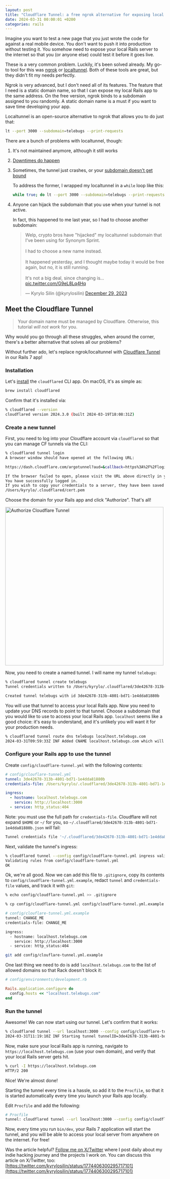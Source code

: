 ```yaml
---
layout: post
title: "Cloudflare Tunnel: a free ngrok alternative for exposing local Rails apps to the internet"
date: 2024-03-31 00:00:01 +0200
categories: rails
---
```


Imagine you want to test a new page that you just wrote the code for against a
real mobile device. You don't want to push it into production without testing
it. You somehow need to expose your local Rails server to the internet so that
you (or anyone else) could test it before it goes live.

These is a very common problem. Luckily, it's been solved already. My go-to tool
for this was [ngrok][ngrok] or [localtunnel][localtunnel]. Both of these tools
are great, but they didn't fit my needs perfectly.

Ngrok is very advanced, but I don't need all of its features. The feature that I
need is a static domain name, so that I can expose my local Rails app to the
same address. On the free version, ngrok binds to a subdomain assigned to you
randomly. A static domain name is a must if you want to save time developing
your app.

Localtunnel is an open-source alternative to ngrok that allows you to do just
that:

```sh
lt --port 3000 --subdomain=telebugs --print-requests
```

There are a bunch of problems with localtunnel, though:

1. It's not maintained anymore, although it still works
2. [Downtimes do happen](https://github.com/localtunnel/localtunnel/issues/619)
3. Sometimes, the tunnel just crashes, or your [subdomain doesn't get bound](https://github.com/localtunnel/localtunnel/issues/248)

   To address the former, I wrapped my localtunnel in a `while` loop like this:

   ```sh
   while true; do lt --port 3000 --subdomain=telebugs --print-requests; sleep 1; done
   ```

4. Anyone can hijack the subdomain that you use when your tunnel is not active.

   In fact, this happened to me last year, so I had to choose another subdomain:

   <blockquote class="twitter-tweet"><p lang="en" dir="ltr">Welp, crypto bros have &quot;hijacked&quot; my localtunnel subdomain that I&#39;ve been using for Synonym Sprint.<br><br>I had to choose a new name instead.<br><br>It happened yesterday, and I thought maybe today it would be free again, but no, it is still running.<br><br>It&#39;s not a big deal, since changing is… <a href="https://t.co/G9eL8Lq4Hq">pic.twitter.com/G9eL8Lq4Hq</a></p>&mdash; Kyrylo Silin (@kyrylosilin) <a href="https://twitter.com/kyrylosilin/status/1740650930842878247?ref_src=twsrc%5Etfw">December 29, 2023</a></blockquote> <script async src="https://platform.twitter.com/widgets.js" charset="utf-8"></script>

## Meet the Cloudflare Tunnel

> Your domain name must be managed by Cloudflare. Otherwise, this tutorial
> _will not work_ for you.

Why would you go through all these struggles, when around the corner, there's a
better alternative that solves all our problems?

Without further ado, let's replace ngrok/localtunnel with
[Cloudflare Tunnel][cftunnel] in our Rails 7 app!

### Installation

Let's [install](https://developers.cloudflare.com/cloudflare-one/connections/connect-networks/downloads/) the `cloudflared` CLI app. On macOS, it's as simple as:

```sh
brew install cloudflared
```

Confirm that it's installed via:

```sh
% cloudflared --version
cloudflared version 2024.3.0 (built 2024-03-19T18:08:31Z)
```

### Create a new tunnel

First, you need to log into your Cloudflare account via `cloudflared` so that
you can manage CF tunnels via the CLI:

```sh
% cloudflared tunnel login
A browser window should have opened at the following URL:

https://dash.cloudflare.com/argotunnel?aud=&callback=https%3A%2F%2Flogin.cloudflareaccess.org%2F0n1R7UqQdRd7vR3D4CT3D4wzHoB0-63_RZ63vSVzIhakw%3D

If the browser failed to open, please visit the URL above directly in your browser.
You have successfully logged in.
If you wish to copy your credentials to a server, they have been saved to:
/Users/kyrylo/.cloudflared/cert.pem
```

Choose the domain for your Rails app and click "Authorize". That's all!

<img src="https://imgur.com/Ao4vTap.png" style="height: 500px" alt="Authorize Cloudflare Tunnel">

Now, you need to create a named tunnel. I will name my tunnel `telebugs`:

```sh
% cloudflared tunnel create telebugs
Tunnel credentials written to /Users/kyrylo/.cloudflared/3de42678-313b-4801-bd71-1e4dda81880b.json. cloudflared chose this file based on where your origin certificate was found. Keep this file secret. To revoke these credentials, delete the tunnel.

Created tunnel telebugs with id 3de42678-313b-4801-bd71-1e4dda81880b
```

You will use that tunnel to access your local Rails app. Now you need to update
your DNS records to point to that tunnel. Choose a subdomain that you would like
to use to access your local Rails app. `localhost` seems like a good choice:
it's easy to understand, and it's unlikely you will want it for your production
needs.

```sh
% cloudflared tunnel route dns telebugs localhost.telebugs.com
2024-03-31T09:59:33Z INF Added CNAME localhost.telebugs.com which will route to this tunnel tunnelID=3de42678-313b-4801-bd71-1e4dda81880b
```

### Configure your Rails app to use the tunnel

Create `config/cloudflare-tunnel.yml` with the following contents:

```yml
# config/clouflare-tunnel.yml
tunnel: 3de42678-313b-4801-bd71-1e4dda81880b
credentials-file: /Users/kyrylo/.cloudflared/3de42678-313b-4801-bd71-1e4dda81880b.json

ingress:
  - hostname: localhost.telebugs.com
    service: http://localhost:3000
  - service: http_status:404
```

Note: you must use the full path for `credentials-file`. Cloudflare will not
expand `$HOME` or `~/` for you, so
`~/.cloudflared/3de42678-313b-4801-bd71-1e4dda81880b.json` _will_ fail:

```sh
Tunnel credentials file '~/.cloudflared/3de42678-313b-4801-bd71-1e4dda81880b.json' doesn't exist or is not a file
```

Next, validate the tunnel's ingress:

```sh
% cloudflared tunnel --config config/cloudflare-tunnel.yml ingress validate telebugs
Validating rules from config/cloudflare-tunnel.yml
OK
```

Ok, we're all good. Now we can add this file to `.gitignore`, copy its contents
to `config/cloudflare-tunnel.yml.example`, redact `tunnel` and
`credentials-file` values, and track it with `git`:

```sh
% echo config/cloudflare-tunnel.yml >> .gitignore
```

```sh
% cp config/cloudflare-tunnel.yml config/cloudflare-tunnel.yml.example
```

```sh
# config/clouflare-tunnel.yml.example
tunnel: CHANGE_ME
credentials-file: CHANGE_ME

ingress:
  - hostname: localhost.telebugs.com
    service: http://localhost:3000
  - service: http_status:404
```

```sh
git add config/clouflare-tunnel.yml.example
```

One last thing we need to do is add `localhost.telebugs.com` to the list of
allowed domains so that Rack doesn't block it:

```rb
# config/environments/development.rb

Rails.application.configure do
  config.hosts << "localhost.telebugs.com"
end
```

### Run the tunnel

Awesome! We can now start using our tunnel. Let's confirm that it works:

```sh
% cloudflared tunnel --url localhost:3000 --config config/cloudflare-tunnel.yml run telebugs
2024-03-31T11:19:10Z INF Starting tunnel tunnelID=3de42678-313b-4801-bd71-1e4dda81880b
```

Now, make sure your local Rails app is running, navigate to
`https://localhost.telebugs.com` (use your own domain), and verify that your
local Rails server gets hit.

```sh
% curl -I https://localhost.telebugs.com
HTTP/2 200
```

Nice! We're almost done!

Starting the tunnel every time is a hassle, so add it to the `Procfile`, so that
it is started automatically every time you launch your Rails app locally.

Edit `Procfile` and add the following:

```sh
# Procfile
tunnel: cloudflared tunnel --url localhost:3000 --config config/cloudflared-tunnel.yml run telebugs
```

Now, every time you run `bin/dev`, your Rails 7 application will start the
tunnel, and you will be able to access your local server from anywhere on the
internet. For free!

Was the article helpful? [Follow me on X/Twitter](https://x.com/kyrylosilin)
where I post daily about my indie hacking journey and the projects I work on.
You can discuss this article on X/Twitter, too:
[https://twitter.com/kyrylosilin/status/1774406300295717101](https://twitter.com/kyrylosilin/status/1774406300295717101)

[ngrok]: https://ngrok.com
[localtunnel]: https://github.com/localtunnel/localtunnel
[cftunnel]: https://www.cloudflare.com/products/tunnel/
